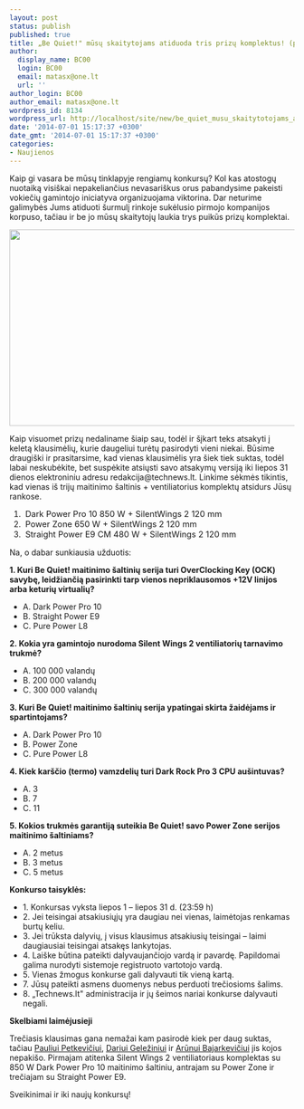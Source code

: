 ```yaml
---
layout: post
status: publish
published: true
title: „Be Quiet!" mūsų skaitytojams atiduoda tris prizų komplektus! (paskelbti laimingieji)
author:
  display_name: BC00
  login: BC00
  email: matasx@one.lt
  url: ''
author_login: BC00
author_email: matasx@one.lt
wordpress_id: 8134
wordpress_url: http://localhost/site/new/be_quiet_musu_skaitytotojams_atiduoda_trims_prizu_komplektus/
date: '2014-07-01 15:17:37 +0300'
date_gmt: '2014-07-01 15:17:37 +0300'
categories:
- Naujienos
---
```

<p>
	Kaip gi vasara be mūsų tinklapyje rengiamų konkursų? Kol kas atostogų nuotaiką visi&scaron;kai nepakeliančius nevasari&scaron;kus orus pabandysime pakeisti vokiečių gamintojo iniciatyva organizuojama viktorina. Dar neturime galimybės Jums atiduoti &scaron;urmulį rinkoje sukėlusio pirmojo kompanijos korpuso, tačiau ir be jo mūsų skaitytojų laukia trys puikūs prizų komplektai.</p>
<p>
	<img alt="" src="http://technews.lt/userfiles/darkpowerpro10.png" style="width: 520px; height: 347px;" /></p>
<p>
	Kaip visuomet prizų nedaliname &scaron;iaip sau, todėl ir &scaron;įkart teks atsakyti į keletą klausimėlių, kurie daugeliui turėtų pasirodyti vieni niekai. Būsime draugi&scaron;ki ir prasitarsime, kad vienas klausimėlis yra &scaron;iek tiek suktas, todėl labai neskubėkite, bet suspėkite atsiųsti savo atsakymų versiją iki liepos 31 dienos elektroniniu adresu redakcija@technews.lt. Linkime sėkmės tikintis, kad vienas i&scaron; trijų maitinimo &scaron;altinis + ventiliatorius komplektų atsidurs Jūsų rankose.</p>
<ol>
<li>
		<span lang="EN-GB" style="font-size:11.0pt;font-family:"><span><span new="" style="font:7.0pt " times="">&nbsp;</span></span></span><span lang="EN-GB" style="font-size:11.0pt;font-family:">Dark Power Pro 10&nbsp;850 W + SilentWings 2&nbsp;120 mm</span></li>
<li>
		<span lang="EN-GB" style="font-size:11.0pt;font-family:"><span><span new="" style="font:7.0pt " times="">&nbsp;</span></span></span><span lang="EN-GB" style="font-size:11.0pt;font-family:">Power Zone 650 W + SilentWings 2&nbsp;120 mm </span></li>
<li>
		<span lang="EN-GB" style="font-size:11.0pt;font-family:"><span><span new="" style="font:7.0pt " times="">&nbsp;</span></span></span><span lang="EN-GB" style="font-size:11.0pt;font-family:">Straight Power E9 CM 480 W + SilentWings 2&nbsp;120 mm</span></li>
</ol>
<p>
	Na, o dabar sunkiausia užduotis:</p>
<p>
	<strong>1. Kuri Be Quiet! maitinimo &scaron;altinių serija turi OverClocking Key (OCK) savybę, leidžiančią pasirinkti tarp vienos nepriklausomos +12V linijos arba keturių virtualių?</strong></p>
<ul>
<li>
		A. Dark Power Pro 10</li>
<li>
		B. Straight Power E9</li>
<li>
		C. Pure Power L8</li>
</ul>
<p>
	<strong>2. Kokia yra gamintojo nurodoma Silent Wings 2 ventiliatorių tarnavimo trukmė?</strong></p>
<ul>
<li>
		A. 100 000 valandų</li>
<li>
		B. 200 000 valandų</li>
<li>
		C. 300 000 valandų</li>
</ul>
<p>
	<strong>3. Kuri Be Quiet! maitinimo &scaron;altinių serija ypatingai skirta žaidėjams ir spartintojams? </strong></p>
<ul>
<li>
		A. Dark Power Pro 10</li>
<li>
		B. Power Zone</li>
<li>
		C. Pure Power L8</li>
</ul>
<p>
	<strong>4. Kiek kar&scaron;čio (termo) vamzdelių turi Dark Rock Pro 3 CPU au&scaron;intuvas? </strong></p>
<ul>
<li>
		A. 3</li>
<li>
		B. 7</li>
<li>
		C. 11</li>
</ul>
<p>
	<strong>5. Kokios trukmės garantiją suteikia Be Quiet! savo Power Zone serijos maitinimo &scaron;altiniams? </strong></p>
<ul>
<li>
		A. 2 metus</li>
<li>
		B. 3 metus</li>
<li>
		C. 5 metus</li>
</ul>
<p>
	<strong>Konkurso taisyklės:</strong></p>
<ul>
<li>
		1. Konkursas vyksta liepos 1 &ndash; liepos 31 d. (23:59 h)</li>
<li>
		2. Jei teisingai atsakiusiųjų yra daugiau nei vienas, laimėtojas renkamas burtų keliu.</li>
<li>
		3. Jei trūksta dalyvių, į visus klausimus atsakiusių teisingai &ndash; laimi daugiausiai teisingai atsakęs lankytojas.</li>
<li>
		4. Lai&scaron;ke būtina pateikti dalyvaujančiojo vardą ir pavardę. Papildomai galima nurodyti sistemoje registruoto vartotojo vardą.</li>
<li>
		5. Vienas žmogus konkurse gali dalyvauti tik vieną kartą.</li>
<li>
		7. Jūsų pateikti asmens duomenys nebus perduoti trečiosioms &scaron;alims.</li>
<li>
		8. &bdquo;Technews.lt&quot; administracija ir jų &scaron;eimos nariai konkurse dalyvauti negali.</li>
</ul>
<p>
	<strong>Skelbiami laimėjusieji<br />
	</strong></p>
<p>
	Trečiasis klausimas gana nemažai kam pasirodė kiek per daug suktas, tačiau <u>Pauliui Petkevičiui</u>, <u>Dariui Geležiniui</u> ir <u>Arūnui Bajarkevičiui</u> jis kojos nepaki&scaron;o. Pirmajam atitenka Silent Wings 2 ventiliatoriaus komplektas su 850 W Dark Power Pro 10 maitinimo &scaron;altiniu, antrajam su Power Zone ir trečiajam su Straight Power E9.</p>
<p>
	Sveikinimai ir iki naujų konkursų!</p>
